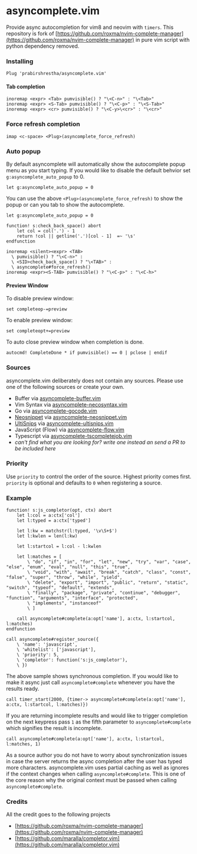 asyncomplete.vim
================

Provide async autocompletion for vim8 and neovim with `timers`.
This repository is fork of [https://github.com/roxma/nvim-complete-manager](https://github.com/roxma/nvim-complete-manager)
in pure vim script with python dependency removed.

### Installing

```viml
Plug 'prabirshrestha/asyncomplete.vim'
```

#### Tab completion

```vim
inoremap <expr> <Tab> pumvisible() ? "\<C-n>" : "\<Tab>"
inoremap <expr> <S-Tab> pumvisible() ? "\<C-p>" : "\<S-Tab>"
inoremap <expr> <cr> pumvisible() ? "\<C-y>\<cr>" : "\<cr>"
```

### Force refresh completion

```vim
imap <c-space> <Plug>(asyncomplete_force_refresh)
```

### Auto popup
By default asyncomplete will automatically show the autocomplete popup menu as you start typing.
If you would like to disable the default behvior set `g:asyncomplete_auto_popup` to 0.

```vim
let g:asyncomplete_auto_popup = 0
```

You can use the above `<Plug>(asyncomplete_force_refresh)` to show the popup
or can you tab to show the autocomplete.

```vim
let g:asyncomplete_auto_popup = 0

function! s:check_back_space() abort
    let col = col('.') - 1
    return !col || getline('.')[col - 1]  =~ '\s'
endfunction

inoremap <silent><expr> <TAB>
  \ pumvisible() ? "\<C-n>" :
  \ <SID>check_back_space() ? "\<TAB>" :
  \ asyncomplete#force_refresh()
inoremap <expr><S-TAB> pumvisible() ? "\<C-p>" : "\<C-h>"
```

#### Preview Window

To disable preview window:

```vim
set completeop-=preview
```

To enable preview window:

```vim
set completeopt+=preview
```

To auto close preview window when completion is done.

```vim
autocmd! CompleteDone * if pumvisible() == 0 | pclose | endif
```

### Sources

asyncomplete.vim deliberately does not contain any sources. Please use one of the following sources or create your own.

* Buffer via [asyncomplete-buffer.vim](https://github.com/prabirshrestha/asyncomplete-buffer.vim)
* Vim Syntax via [asyncomplete-necosyntax.vim](https://github.com/prabirshrestha/asyncomplete-necosyntax.vim)
* Go via [asyncomplete-gocode.vim](https://github.com/prabirshrestha/asyncomplete-gocode.vim)
* [Neosnippet](https://github.com/Shougo/neosnippet.vim) via [asyncomplete-neosnippet.vim](https://github.com/prabirshrestha/asyncomplete-neosnippet.vim)
* [UltiSnips](https://github.com/SirVer/ultisnips) via [asyncomplete-ultisnips.vim](https://github.com/prabirshrestha/asyncomplete-ultisnips.vim)
* JavaScript (Flow) via [asyncomplete-flow.vim](https://github.com/prabirshrestha/asyncomplete-flow.vim)
* Typescript via [asyncomplete-tscompletejob.vim](https://github.com/prabirshrestha/asyncomplete-tscompletejob.vim)
* *can't find what you are looking for? write one instead an send a PR to be included here*

### Priority

Use `priority` to control the order of the source. Highest priority comes first. `priority` is optional and defaults to `0` when registering a source.

### Example

```vim
function! s:js_completor(opt, ctx) abort
    let l:col = a:ctx['col']
    let l:typed = a:ctx['typed']

    let l:kw = matchstr(l:typed, '\v\S+$')
    let l:kwlen = len(l:kw)

    let l:startcol = l:col - l:kwlen

    let l:matches = [
        \ "do", "if", "in", "for", "let", "new", "try", "var", "case", "else", "enum", "eval", "null", "this", "true",
        \ "void", "with", "await", "break", "catch", "class", "const", "false", "super", "throw", "while", "yield",
        \ "delete", "export", "import", "public", "return", "static", "switch", "typeof", "default", "extends",
        \ "finally", "package", "private", "continue", "debugger", "function", "arguments", "interface", "protected",
        \ "implements", "instanceof"
        \ ]

    call asyncomplete#complete(a:opt['name'], a:ctx, l:startcol, l:matches)
endfunction

call asyncomplete#register_source({
    \ 'name': 'javascript',
    \ 'whitelist': ['javascript'],
    \ 'priority': 5,
    \ 'completor': function('s:js_completor'),
    \ })
```

The above sample shows synchronous completion. If you would like to make it async just call `asyncomplete#complete` whenever you have the results ready.

```vim
call timer_start(2000, {timer-> asyncomplete#complete(a:opt['name'], a:ctx, l:startcol, l:matches)})
```

If you are returning incomplete results and would like to trigger completion on the next keypress pass `1` as the fifth parameter to `asyncomplete#complete`
which signifies the result is incomplete.

```vim
call asyncomplete#complete(a:opt['name'], a:ctx, l:startcol, l:matches, 1)
```

As a source author you do not have to worry about synchronization issues in case the server returns the async completion after the user has typed more
characters. asyncomplete.vim uses partial caching as well as ignores if the context changes when calling `asyncomplete#complete`.
This is one of the core reason why the original context must be passed when calling `asyncomplete#complete`.

### Credits
All the credit goes to the following projects
* [https://github.com/roxma/nvim-complete-manager](https://github.com/roxma/nvim-complete-manager)
* [https://github.com/maralla/completor.vim](https://github.com/maralla/completor.vim)
